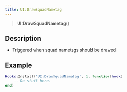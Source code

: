 ```yaml
---
title: UI:DrawSquadNametag
---
```


> **UI:DrawSquadNametag**()

## Description

- Triggered when squad nametags should be drawed

## Example

```lua
Hooks:Install('UI:DrawSquadNametag', 1, function(hook)
    -- Do stuff here.
end)
```
